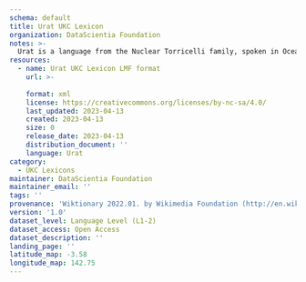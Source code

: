 ```yaml
---
schema: default
title: Urat UKC Lexicon
organization: DataScientia Foundation
notes: >-
  Urat is a language from the Nuclear Torricelli family, spoken in Oceania. The UKC Lexicon of Urat is represented as a lexico-semantic network. It consists of words, word senses, synsets, as well as sense-level and synset-level relationships.
resources:
  - name: Urat UKC Lexicon LMF format
    url: >-
      
    format: xml
    license: https://creativecommons.org/licenses/by-nc-sa/4.0/
    last_updated: 2023-04-13
    created: 2023-04-13
    size: 0
    release_date: 2023-04-13
    distribution_document: ''
    language: Urat
category:
  - UKC Lexicons
maintainer: DataScientia Foundation
maintainer_email: ''
tags: ''
provenance: 'Wiktionary 2022.01. by Wikimedia Foundation (http://en.wiktionary.org); Princeton WordNet 2.1 by Princeton University (https://wordnet.princeton.edu)'
version: '1.0'
dataset_level: Language Level (L1-2)
dataset_access: Open Access
dataset_description: ''
landing_page: ''
latitude_map: -3.58
longitude_map: 142.75
---
```


